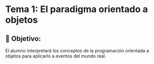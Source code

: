 # Tema 1: El paradigma orientado a objetos

## :dart: Objetivo:
El alumno interpretará los conceptos de la programación orientada a objetos para aplicarlo a eventos del mundo real.
